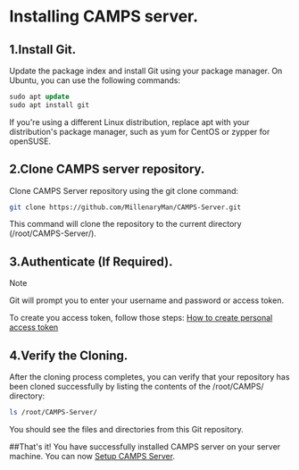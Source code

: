 # Installing CAMPS server.

## 1.Install Git.
Update the package index and install Git using your package manager. On Ubuntu, you can use the following commands:
```sql
sudo apt update
sudo apt install git
```
If you're using a different Linux distribution, replace apt with your distribution's package manager, such as yum for CentOS or zypper for openSUSE.

## 2.Clone CAMPS server repository.
Clone CAMPS Server repository using the git clone command:
```bash
git clone https://github.com/MillenaryMan/CAMPS-Server.git
```
This command will clone the repository to the current directory (/root/CAMPS-Server/).

## 3.Authenticate (If Required).
> [!NOTE]
> Git will prompt you to enter your username and password or access token.
> 
> To create you access token, follow those steps: [How to create personal access token](https://docs.github.com/en/authentication/keeping-your-account-and-data-secure/managing-your-personal-access-tokens)

## 4.Verify the Cloning.
After the cloning process completes, you can verify that your repository has been cloned successfully by listing the contents of the /root/CAMPS/ directory:
```bash
ls /root/CAMPS-Server/
```
You should see the files and directories from this Git repository.

##That's it! You have successfully installed CAMPS server on your server machine. You can now [Setup CAMPS Server](https://github.com/MillenaryMan/CAMPS-Server/blob/main/Setup%20Server.md).
